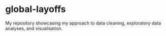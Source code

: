 # global-layoffs
My repository showcasing my approach to data cleaning, exploratory data analyses, and visualisation.
